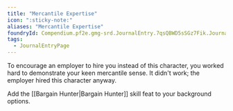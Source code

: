 ```yaml
---
title: "Mercantile Expertise"
icon: ":sticky-note:"
aliases: "Mercantile Expertise"
foundryId: Compendium.pf2e.gmg-srd.JournalEntry.7qsQBWD5sSGz7Fik.JournalEntryPage.lcrxk5kCWXPY74KW
tags:
  - JournalEntryPage
---
```

To encourage an employer to hire you instead of this character, you worked hard to demonstrate your keen mercantile sense. It didn't work; the employer hired this character anyway.

Add the [[Bargain Hunter|Bargain Hunter]] skill feat to your background options.
